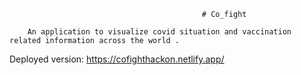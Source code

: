                                                # Co_fight 

        An application to visualize covid situation and vaccination related information across the world .





Deployed version: https://cofighthackon.netlify.app/



